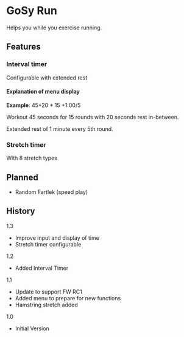 GoSy Run
================

Helps you while you exercise running.

Features
----------------

### Interval timer
Configurable with extended rest

#### Explanation of menu display
**Example**: 45+20 * 15 +1:00/5

Workout 45 seconds for 15 rounds with 20 seconds rest in-between.

Extended rest of 1 minute every 5th round.

### Stretch timer
With 8 stretch types

Planned
----------------
* Random Fartlek (speed play)

History
----------------
1.3
* Improve input and display of time
* Stretch timer configurable

1.2
* Added Interval Timer

1.1
* Update to support FW RC1
* Added menu to prepare for new functions
* Hamstring stretch added

1.0
* Initial Version
